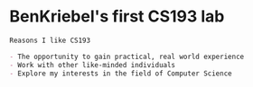 # BenKriebel's first CS193 lab
```markdown
Reasons I like CS193

- The opportunity to gain practical, real world experience
- Work with other like-minded individuals
- Explore my interests in the field of Computer Science
